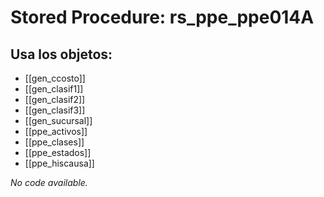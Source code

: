 # Stored Procedure: rs_ppe_ppe014A

## Usa los objetos:
- [[gen_ccosto]]
- [[gen_clasif1]]
- [[gen_clasif2]]
- [[gen_clasif3]]
- [[gen_sucursal]]
- [[ppe_activos]]
- [[ppe_clases]]
- [[ppe_estados]]
- [[ppe_hiscausa]]

*No code available.*
